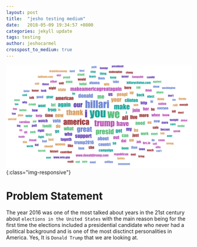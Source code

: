 ```yaml
---
layout: post
title:  "jesho testing medium"
date:   2018-05-09 19:34:57 +0800
categories: jekyll update
tags: testing
author: jeshocarmel
crosspost_to_medium: true
---
```


![tag_cloud](/assets/images/tag_cloud.png){:class="img-responsive"}


# **Problem Statement**

The year 2016 was one of the most talked about years in the 21st century about `elections in the United States` with the main reason being for the first time the elections included a presidential candidate who never had a political background and is one of the most disctinct personalities in America. Yes, It is `Donald Trump` that we are looking at.

